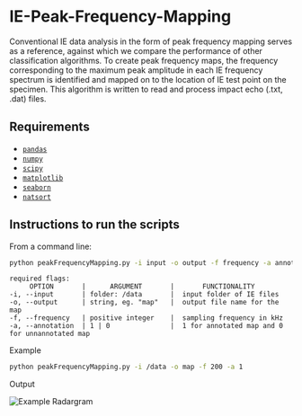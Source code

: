 # IE-Peak-Frequency-Mapping

Conventional IE data analysis in the form of peak frequency mapping serves as a reference, against which we compare the performance of other classification algorithms. To create peak frequency maps, the frequency corresponding to the maximum peak amplitude in each IE frequency spectrum is identified and mapped on to the location of IE test point on the specimen. This algorithm is written to read and process impact echo (.txt, .dat) files.


## Requirements
- [`pandas`](https://pandas.pydata.org/)
- [`numpy`](http://www.numpy.org/)
- [`scipy`](https://www.scipy.org/)
- [`matplotlib`](https://matplotlib.org/)
- [`seaborn`](https://seaborn.pydata.org/)
- [`natsort`](https://pypi.org/project/natsort/)



## Instructions to run the scripts

From a command line:

```bash
python peakFrequencyMapping.py -i input -o output -f frequency -a annotation
```
```
required flags:
     OPTION       |      ARGUMENT       |       FUNCTIONALITY
-i, --input       | folder: /data       |  input folder of IE files
-o, --output      | string, eg. "map"   |  output file name for the map
-f, --frequency   | positive integer    |  sampling frequency in kHz
-a, --annotation  | 1 | 0               |  1 for annotated map and 0 for unnannotated map

```
Example
```bash
python peakFrequencyMapping.py -i /data -o map -f 200 -a 1
```
Output

![Example Radargram](https://github.com/TFHRCFASTNDElab/IE-Peak-Frequency-Mapping/blob/main/map.png)
